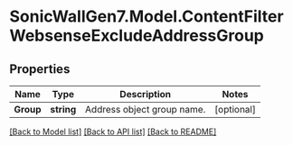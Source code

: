 # SonicWallGen7.Model.ContentFilterWebsenseExcludeAddressGroup

## Properties

Name | Type | Description | Notes
------------ | ------------- | ------------- | -------------
**Group** | **string** | Address object group name. | [optional] 

[[Back to Model list]](../README.md#documentation-for-models) [[Back to API list]](../README.md#documentation-for-api-endpoints) [[Back to README]](../README.md)

